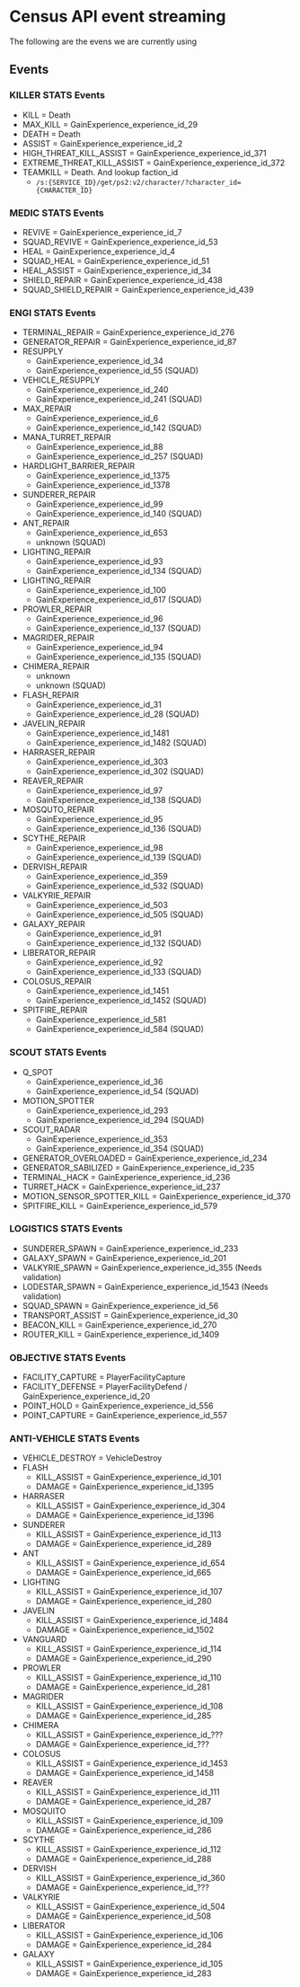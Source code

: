 # Census API event streaming

The following are the evens we are currently using

## Events

### KILLER STATS Events

- KILL = Death
- MAX_KILL = GainExperience_experience_id_29
- DEATH = Death
- ASSIST = GainExperience_experience_id_2
- HIGH_THREAT_KILL_ASSIST = GainExperience_experience_id_371
- EXTREME_THREAT_KILL_ASSIST = GainExperience_experience_id_372
- TEAMKILL = Death. And lookup faction_id
    - `/s:{SERVICE_ID}/get/ps2:v2/character/?character_id={CHARACTER_ID}`

### MEDIC STATS Events

- REVIVE = GainExperience_experience_id_7
- SQUAD_REVIVE = GainExperience_experience_id_53
- HEAL = GainExperience_experience_id_4
- SQUAD_HEAL = GainExperience_experience_id_51
- HEAL_ASSIST = GainExperience_experience_id_34
- SHIELD_REPAIR = GainExperience_experience_id_438
- SQUAD_SHIELD_REPAIR = GainExperience_experience_id_439

### ENGI STATS Events

- TERMINAL_REPAIR = GainExperience_experience_id_276
- GENERATOR_REPAIR = GainExperience_experience_id_87
- RESUPPLY
  - GainExperience_experience_id_34
  - GainExperience_experience_id_55 (SQUAD)
- VEHICLE_RESUPPLY
  - GainExperience_experience_id_240
  - GainExperience_experience_id_241 (SQUAD)
- MAX_REPAIR
  - GainExperience_experience_id_6
  - GainExperience_experience_id_142 (SQUAD)
- MANA_TURRET_REPAIR
  - GainExperience_experience_id_88
  - GainExperience_experience_id_257 (SQUAD)
- HARDLIGHT_BARRIER_REPAIR
  - GainExperience_experience_id_1375
  - GainExperience_experience_id_1378
- SUNDERER_REPAIR
  - GainExperience_experience_id_99
  - GainExperience_experience_id_140 (SQUAD)
- ANT_REPAIR
  - GainExperience_experience_id_653
  - unknown (SQUAD)
- LIGHTING_REPAIR
  - GainExperience_experience_id_93
  - GainExperience_experience_id_134 (SQUAD)
- LIGHTING_REPAIR
  - GainExperience_experience_id_100
  - GainExperience_experience_id_617 (SQUAD)
- PROWLER_REPAIR
  - GainExperience_experience_id_96
  - GainExperience_experience_id_137 (SQUAD)
- MAGRIDER_REPAIR
  - GainExperience_experience_id_94
  - GainExperience_experience_id_135 (SQUAD)
- CHIMERA_REPAIR
  - unknown
  - unknown (SQUAD)
- FLASH_REPAIR
  - GainExperience_experience_id_31
  - GainExperience_experience_id_28 (SQUAD)
- JAVELIN_REPAIR
  - GainExperience_experience_id_1481
  - GainExperience_experience_id_1482 (SQUAD)
- HARRASER_REPAIR
  - GainExperience_experience_id_303
  - GainExperience_experience_id_302 (SQUAD)
- REAVER_REPAIR
  - GainExperience_experience_id_97
  - GainExperience_experience_id_138 (SQUAD)
- MOSQUTO_REPAIR
  - GainExperience_experience_id_95
  - GainExperience_experience_id_136 (SQUAD)
- SCYTHE_REPAIR
  - GainExperience_experience_id_98
  - GainExperience_experience_id_139 (SQUAD)
- DERVISH_REPAIR
  - GainExperience_experience_id_359
  - GainExperience_experience_id_532 (SQUAD)
- VALKYRIE_REPAIR
  - GainExperience_experience_id_503
  - GainExperience_experience_id_505 (SQUAD)
- GALAXY_REPAIR
  - GainExperience_experience_id_91
  - GainExperience_experience_id_132 (SQUAD)
- LIBERATOR_REPAIR
  - GainExperience_experience_id_92
  - GainExperience_experience_id_133 (SQUAD)
- COLOSUS_REPAIR
  - GainExperience_experience_id_1451
  - GainExperience_experience_id_1452 (SQUAD)
- SPITFIRE_REPAIR
  - GainExperience_experience_id_581
  - GainExperience_experience_id_584 (SQUAD)

### SCOUT STATS Events

- Q_SPOT
  - GainExperience_experience_id_36
  - GainExperience_experience_id_54 (SQUAD)
- MOTION_SPOTTER
  - GainExperience_experience_id_293
  - GainExperience_experience_id_294 (SQUAD)
- SCOUT_RADAR
  - GainExperience_experience_id_353
  - GainExperience_experience_id_354 (SQUAD)
- GENERATOR_OVERLOADED = GainExperience_experience_id_234
- GENERATOR_SABILIZED = GainExperience_experience_id_235
- TERMINAL_HACK = GainExperience_experience_id_236
- TURRET_HACK = GainExperience_experience_id_237
- MOTION_SENSOR_SPOTTER_KILL = GainExperience_experience_id_370
- SPITFIRE_KILL = GainExperience_experience_id_579

### LOGISTICS STATS Events

- SUNDERER_SPAWN = GainExperience_experience_id_233
- GALAXY_SPAWN = GainExperience_experience_id_201
- VALKYRIE_SPAWN = GainExperience_experience_id_355 (Needs validation)
- LODESTAR_SPAWN = GainExperience_experience_id_1543 (Needs validation)
- SQUAD_SPAWN = GainExperience_experience_id_56
- TRANSPORT_ASSIST = GainExperience_experience_id_30
- BEACON_KILL = GainExperience_experience_id_270
- ROUTER_KILL = GainExperience_experience_id_1409

### OBJECTIVE STATS Events

- FACILITY_CAPTURE = PlayerFacilityCapture
- FACILITY_DEFENSE = PlayerFacilityDefend / GainExperience_experience_id_20
- POINT_HOLD = GainExperience_experience_id_556
- POINT_CAPTURE = GainExperience_experience_id_557

### ANTI-VEHICLE STATS Events

- VEHICLE_DESTROY = VehicleDestroy
- FLASH
  - KILL_ASSIST = GainExperience_experience_id_101
  - DAMAGE = GainExperience_experience_id_1395
- HARRASER
  - KILL_ASSIST = GainExperience_experience_id_304
  - DAMAGE = GainExperience_experience_id_1396
- SUNDERER
  - KILL_ASSIST = GainExperience_experience_id_113
  - DAMAGE = GainExperience_experience_id_289
- ANT
  - KILL_ASSIST = GainExperience_experience_id_654
  - DAMAGE = GainExperience_experience_id_665
- LIGHTING
  - KILL_ASSIST = GainExperience_experience_id_107
  - DAMAGE = GainExperience_experience_id_280
- JAVELIN
  - KILL_ASSIST = GainExperience_experience_id_1484
  - DAMAGE = GainExperience_experience_id_1502
- VANGUARD
  - KILL_ASSIST = GainExperience_experience_id_114
  - DAMAGE = GainExperience_experience_id_290
- PROWLER
  - KILL_ASSIST = GainExperience_experience_id_110
  - DAMAGE = GainExperience_experience_id_281
- MAGRIDER
  - KILL_ASSIST = GainExperience_experience_id_108
  - DAMAGE = GainExperience_experience_id_285
- CHIMERA
  - KILL_ASSIST = GainExperience_experience_id_???
  - DAMAGE = GainExperience_experience_id_???
- COLOSUS
  - KILL_ASSIST = GainExperience_experience_id_1453
  - DAMAGE = GainExperience_experience_id_1458
- REAVER
  - KILL_ASSIST = GainExperience_experience_id_111
  - DAMAGE = GainExperience_experience_id_287
- MOSQUITO
  - KILL_ASSIST = GainExperience_experience_id_109
  - DAMAGE = GainExperience_experience_id_286
- SCYTHE
  - KILL_ASSIST = GainExperience_experience_id_112
  - DAMAGE = GainExperience_experience_id_288
- DERVISH
  - KILL_ASSIST = GainExperience_experience_id_360
  - DAMAGE = GainExperience_experience_id_???
- VALKYRIE
  - KILL_ASSIST = GainExperience_experience_id_504
  - DAMAGE = GainExperience_experience_id_508
- LIBERATOR
  - KILL_ASSIST = GainExperience_experience_id_106
  - DAMAGE = GainExperience_experience_id_284
- GALAXY
  - KILL_ASSIST = GainExperience_experience_id_105
  - DAMAGE = GainExperience_experience_id_283
